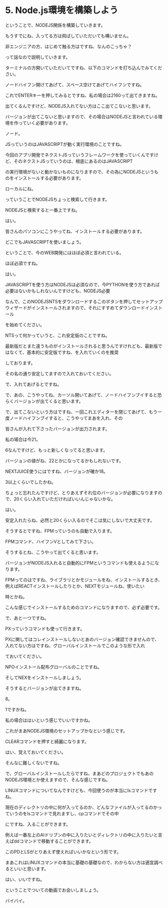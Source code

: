 # 5. Node.js環境を構築しよう

<!-- ↓ここにトランスクリプション貼り付け -->
ということで、NODEJS関係を構築していきます。

もうすでにね、入ってる方は飛ばしていただいても構いません。

非エンジニアの方、はじめて触る方はですね、なんのこっちゃ？

って話なので説明していきます。

ターミナルの方開いていただいてですね、以下のコマンドを打ち込んでみてください。

ノードハイフン開けてあげて、スペース空けてあげてハイフンですね。

これでENTERキーを押してみるとですね、私の場合は2160って出てきますね。

出てくるんですけど、NODEJS入れてない方はここ出てこないと思います。

バージョンが出てこないと思いますので、その場合はNODEJSと言われている環境を作っていく必要があります。

ノード。

JSっていうのはJAVASCRIPTが動く実行環境のことですね。

今回のアプリ開発でネクストJSっていうフレームワークを使っていくんですけど、そのネクストJSっていうのは、根底にあるのはJAVASCRIPT

の実行環境がないと動かないものになりますので、その為にNODEJSというものをインストールする必要があります。

ローカルにね。

っていうことでNODEJSちょっと検索して行きます。

NODEJSと検索すると一番上ですね。

はい。

皆さんのパソコンにこうやってね、インストールする必要があります。

どこでもJAVASCRIPTを使いましょう。

ということで、今のWEB開発にはほぼ必須と言われている。

ほぼ必須ですね。

はい。

JAVASCRIPTを使う方はNODEJSは必須なので、今PYTHONを使う方であれば必要はないかもしれないんですけども、NODEJS必要

なんで、このNODEJSNTSをダウンロードするこのボタンを押してセットアップウィザードがインストールされますので、それにすすめてダウンロードインストール

を始めてください。

NTSって何かっていうと、これ安定版のことですね。

最新版だとまた違うものがインストールされると思うんですけれども、最新版ではなくて、基本的に安定版ですね、を入れていくのを推奨

しております。

その名の通り安定してますので入れておいてください。

で、入れてあげるとですね。

で、あの、こうやってね、カーソル開いてあげて、ノードハイフンブイすると恐らくバージョンが出てくると思います。

で、出てこないという方はですね、一回これエディターを閉じてあげて、もう一度ノードハイフンブイすると、こうやってまあを入れ、その

皆さんが入れて下さったバージョンが出力されます。

私の場合は今21。

6なんですけど、もっと新しくなってると思います。

バージョンの値がね、22とかになってるかもしれないです。

NEXTJUICE使うにはですね、バージョンが確か18。

3以上くらいでしたかね。

ちょっと忘れたんですけど、とりあえずそれ位のバージョンが必要になりますので、20くらい入れていただければいいんじゃないかな。

はい。

安定入れたらね、必然と20くらい入るのでそこは気にしないで大丈夫です。

そうするとですね、FPMっていうのも自動で入ります。

FPMコマンド、ハイフンVとしてみて下さい。

そうするとね、こうやって出てくると思います。

バージョンがNODEJS入れると自動的にFPMというコマンドも使えるようになります。

FPMってのはですね、ライブラリとかモジュールをね、インストールするとき、例えばREACTインストールしたりとか、NEXTモジュールね、使いたい

時とかね。

こんな感じでインストールするためのコマンドになりますので、必ず必要です。

で、あと一つですね。

PXっていうコマンドも使って行きます。

PXに関してはコレインストールしないとあのバージョン確認できませんので、入れてない方はですね、グローバルインストールでこのような形で入れ

ておいてください。

NPOインストール配布グローバルのことですね。

そしてNEXをインストールしましょう。

そうするとバージョンが出てきますね。

8。

1ですかね。

私の場合ははいという感じでいいですかね。

これがまあNODEJS環境のセットアップかなという感じです。

CLEARコマンドを押すと綺麗になります。

はい、覚えておいてください。

そんなに難しくないですね。

で、グローバルインストールしたらですね、まあどのプロジェクトでもあのNODEJS環境とか使えますので、そんな感じですね。

LINUXコマンドについてなんですけども、今回使うのが本当にlsコマンドですね。

現在のディレクトリの中に何が入ってるのか、どんなファイルが入ってるのかっていうのをlsコマンドで見れますし、cpコマンドでその中

にですね、入ることができます。

例えば一番左上のAIドリブンの中に入りたいとディレクトリの中に入りたいと言えばddコマンドで移動することができます。

このPDとLSがとりあえず使えればいいかなという形です。

まあこれはLINUXコマンドの本当に基礎の基礎なので、わからない方は適宜調べるといいと思います。

はい、いいですね。

ということでついての動画でお会いしましょう。

バイバイ。